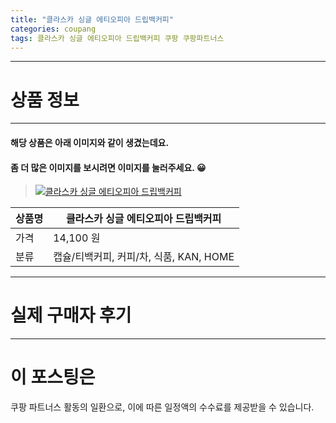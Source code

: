 ```yaml
---
title: "클라스카 싱글 에티오피아 드립백커피"
categories: coupang
tags: 클라스카 싱글 에티오피아 드립백커피 쿠팡 쿠팡파트너스
---
```

---

# 상품 정보

---

#### 해당 상품은 아래 이미지와 같이 생겼는데요. 
#### 좀 더 많은 이미지를 보시려면 이미지를 눌러주세요. 😀
> [![클라스카 싱글 에티오피아 드립백커피](https://static.coupangcdn.com/image/retail/images/2021/04/29/13/5/8e803a03-29c9-4554-82f9-a1ead665950e.jpg)](https://link.coupang.com/re/AFFSDP?lptag=AF4416228&subid=AF4416228&pageKey=5469900952&itemId=8401177956&vendorItemId=75688905535&traceid=V0-113-993b148f440f9797)

상품명 | 클라스카 싱글 에티오피아 드립백커피
-------|-------
가격 | 14,100 원
분류 | 캡슐/티백커피, 커피/차, 식품, KAN, HOME

---

# 실제 구매자 후기

---




# 이 포스팅은
쿠팡 파트너스 활동의 일환으로, 이에 따른 일정액의 수수료를 제공받을 수 있습니다.